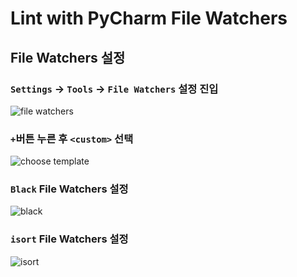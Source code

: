 # Lint with PyCharm File Watchers

## File Watchers 설정
### `Settings` -> `Tools` -> `File Watchers` 설정 진입
![file watchers](../../images/ci_cd/lint/file_watchers.png)

### `+`버튼 누른 후 `<custom>` 선택
![choose template](../../images/ci_cd/lint/choose_template.png)

### `Black` File Watchers 설정
![black](../../images/ci_cd/lint/black.png)

### `isort` File Watchers 설정
![isort](../../images/ci_cd/lint/isort.png)
